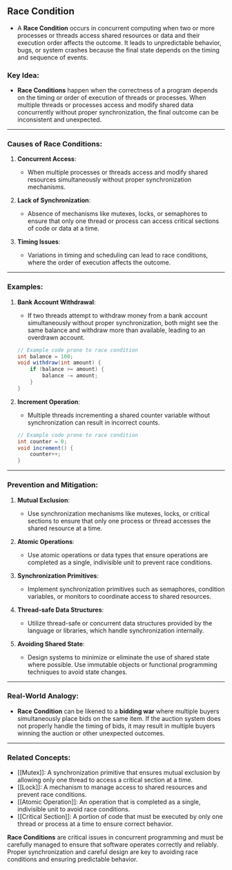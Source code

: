## Race Condition

- A **Race Condition** occurs in concurrent computing when two or more processes or threads access shared resources or data and their execution order affects the outcome. It leads to unpredictable behavior, bugs, or system crashes because the final state depends on the timing and sequence of events.

### Key Idea:
- **Race Conditions** happen when the correctness of a program depends on the timing or order of execution of threads or processes. When multiple threads or processes access and modify shared data concurrently without proper synchronization, the final outcome can be inconsistent and unexpected.

---

### Causes of Race Conditions:

1. **Concurrent Access**:
   - When multiple processes or threads access and modify shared resources simultaneously without proper synchronization mechanisms.

2. **Lack of Synchronization**:
   - Absence of mechanisms like mutexes, locks, or semaphores to ensure that only one thread or process can access critical sections of code or data at a time.

3. **Timing Issues**:
   - Variations in timing and scheduling can lead to race conditions, where the order of execution affects the outcome.

---

### Examples:

1. **Bank Account Withdrawal**:
   - If two threads attempt to withdraw money from a bank account simultaneously without proper synchronization, both might see the same balance and withdraw more than available, leading to an overdrawn account.

   ```java
   // Example code prone to race condition
   int balance = 100;
   void withdraw(int amount) {
       if (balance >= amount) {
           balance -= amount;
       }
   }
   ```

2. **Increment Operation**:
   - Multiple threads incrementing a shared counter variable without synchronization can result in incorrect counts.

   ```java
   // Example code prone to race condition
   int counter = 0;
   void increment() {
       counter++;
   }
   ```

---

### Prevention and Mitigation:

1. **Mutual Exclusion**:
   - Use synchronization mechanisms like mutexes, locks, or critical sections to ensure that only one process or thread accesses the shared resource at a time.

2. **Atomic Operations**:
   - Use atomic operations or data types that ensure operations are completed as a single, indivisible unit to prevent race conditions.

3. **Synchronization Primitives**:
   - Implement synchronization primitives such as semaphores, condition variables, or monitors to coordinate access to shared resources.

4. **Thread-safe Data Structures**:
   - Utilize thread-safe or concurrent data structures provided by the language or libraries, which handle synchronization internally.

5. **Avoiding Shared State**:
   - Design systems to minimize or eliminate the use of shared state where possible. Use immutable objects or functional programming techniques to avoid state changes.

---

### Real-World Analogy:

- **Race Condition** can be likened to a **bidding war** where multiple buyers simultaneously place bids on the same item. If the auction system does not properly handle the timing of bids, it may result in multiple buyers winning the auction or other unexpected outcomes.

---

### Related Concepts:

- [[Mutex]]: A synchronization primitive that ensures mutual exclusion by allowing only one thread to access a critical section at a time.
- [[Lock]]: A mechanism to manage access to shared resources and prevent race conditions.
- [[Atomic Operation]]: An operation that is completed as a single, indivisible unit to avoid race conditions.
- [[Critical Section]]: A portion of code that must be executed by only one thread or process at a time to ensure correct behavior.

**Race Conditions** are critical issues in concurrent programming and must be carefully managed to ensure that software operates correctly and reliably. Proper synchronization and careful design are key to avoiding race conditions and ensuring predictable behavior.